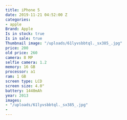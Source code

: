 ```yaml
---
title: iPhone 5
date: 2019-11-21 04:52:00 Z
categories:
- apple
Brand: Apple
Is in stock: true
Is in sale: true
Thumbnail image: "/uploads/61lyvsbbtql._sx385_.jpg"
price: 200
old price: 260
camera: 8 MP
selfie camera: 1.2
memory: 16 GB
processor: a1
ram: 1 GB
screen type: LCD
screen size: 4.0"
battery: 1440mAh
year: 2013
images:
- "/uploads/61lyvsbbtql._sx385_.jpg"
- 
---
```


